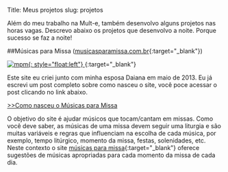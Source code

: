 Title: Meus projetos
slug: projetos

Além do meu trabalho na Mult-e, também desenvolvo alguns projetos nas horas vagas.
Descrevo abaixo os projetos que desenvolvo a noite. Porque sucesso se faz a noite!

##Músicas para Missa ([musicasparamissa.com.br](http://musicasparamissa.com.br/){:target="\_blank"})

[
![mpm](https://dm8sjho5caga5.cloudfront.net/images/logo/logoMpM-300x223.png){: style="float:left"}
](http://musicasparamissa.com.br/){:target="\_blank"}

Este site eu criei junto com minha esposa Daiana em maio de 2013. Eu já escrevi um post completo sobre como nasceu o site, você poce acessar o post clicando no link abaixo.

[>>Como nasceu o Músicas para Missa](http://blog.musicasparamissa.com.br/como-nasceu-o-musicas-para-missa/)

O objetivo do site é ajudar músicos que tocam/cantam em missas.
Como você deve saber, as músicas de uma missa devem seguir uma liturgia e são muitas variáveis e regras que influenciam na escolha de cada música, por exemplo, tempo litúrgico, momento da missa, festas, solenidades, etc. Neste contexto o site [músicas para missa](http://musicasparamissa.com.br){:target="_blank"} oferece sugestões de músicas apropriadas para cada momento da missa de cada dia.
